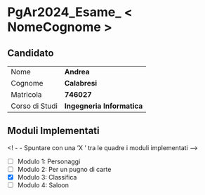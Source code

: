 # PgAr2024_Esame_ < NomeCognome >

## Candidato

|                |                            |
|----------------|----------------------------|
| Nome           | **Andrea**                 |
| Cognome        | **Calabresi**              |
| Matricola      | **746027**                 |
| Corso di Studi | **Ingegneria Informatica** |

## Moduli Implementati

<! - - Spuntare con una ’X ’ tra le quadre i moduli implementati -->

- [ ] Modulo 1: Personaggi
- [ ] Modulo 2: Per un pugno di carte
- [X] Modulo 3: Classifica
- [ ] Modulo 4: Saloon